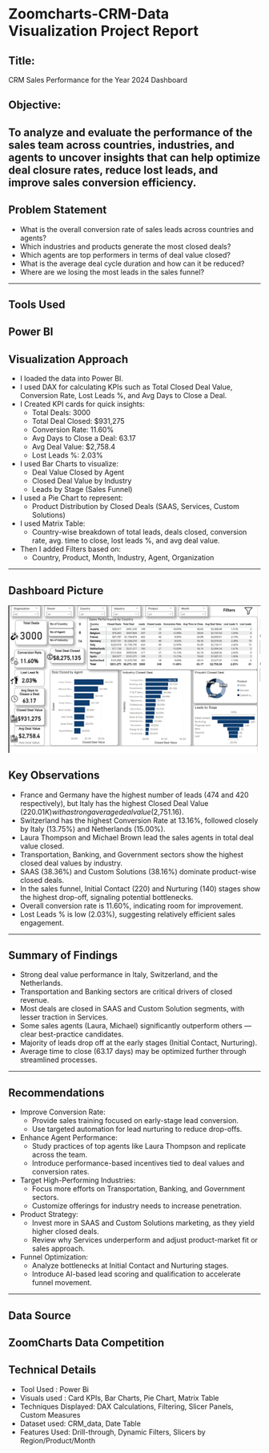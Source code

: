 # Zoomcharts-CRM-Data Visualization Project Report

## Title:
CRM Sales Performance for the Year 2024 Dashboard 
## Objective:
To analyze and evaluate the performance of the sales team across countries, industries, and agents to uncover insights that can help optimize deal closure rates, reduce lost leads, and improve sales conversion efficiency.
---
## Problem Statement
- What is the overall conversion rate of sales leads across countries and agents?
- Which industries and products generate the most closed deals?
- Which agents are top performers in terms of deal value closed?
- What is the average deal cycle duration and how can it be reduced?
- Where are we losing the most leads in the sales funnel?
---
## Tools Used
Power BI
---
## Visualization Approach
- I loaded the data  into Power BI.
- I used DAX for calculating KPIs such as Total Closed Deal Value, Conversion Rate, Lost Leads %, and Avg Days to Close a Deal.
- I Created KPI cards for quick insights:
  - Total Deals: 3000
  - Total Deal Closed: $931,275
  - Conversion Rate: 11.60%
  - Avg Days to Close a Deal: 63.17
  - Avg Deal Value: $2,758.4
  - Lost Leads %: 2.03%
- I used Bar Charts to visualize:
    - Deal Value Closed by Agent
    - Closed Deal Value by Industry
    - Leads by Stage (Sales Funnel)
- I used a Pie Chart to represent:
     - Product Distribution by Closed Deals (SAAS, Services, Custom Solutions)
- I used Matrix Table:
    - Country-wise breakdown of total leads, deals closed, conversion rate, avg. time to close, lost leads %, and avg deal value.
- Then I added Filters based on:
    - Country, Product, Month, Industry, Agent, Organization
---
## Dashboard Picture 
![Dashboard](Screenshot%20(90).png)
## Key Observations
- France and Germany have the highest number of leads (474 and 420 respectively), but Italy has the highest Closed Deal Value ($220.01K) with a strong average deal value ($2,751.16).
- Switzerland has the highest Conversion Rate at 13.16%, followed closely by Italy (13.75%) and Netherlands (15.00%).
- Laura Thompson and Michael Brown lead the sales agents in total deal value closed.
- Transportation, Banking, and Government sectors show the highest closed deal values by industry.
- SAAS (38.36%) and Custom Solutions (38.16%) dominate product-wise closed deals.
- In the sales funnel, Initial Contact (220) and Nurturing (140) stages show the highest drop-off, signaling potential bottlenecks.
- Overall conversion rate is 11.60%, indicating room for improvement.
- Lost Leads % is low (2.03%), suggesting relatively efficient sales engagement.
---
## Summary of Findings
- Strong deal value performance in Italy, Switzerland, and the Netherlands.
- Transportation and Banking sectors are critical drivers of closed revenue.
- Most deals are closed in SAAS and Custom Solution segments, with lesser traction in Services.
- Some sales agents (Laura, Michael) significantly outperform others — clear best-practice candidates.
- Majority of leads drop off at the early stages (Initial Contact, Nurturing).
- Average time to close (63.17 days) may be optimized further through streamlined processes.
---
## Recommendations
- Improve Conversion Rate:
    - Provide sales training focused on early-stage lead conversion.
    - Use targeted automation for lead nurturing to reduce drop-offs.
- Enhance Agent Performance:
    - Study practices of top agents like Laura Thompson and replicate across the team.
    - Introduce performance-based incentives tied to deal values and conversion rates.
- Target High-Performing Industries:
    - Focus more efforts on Transportation, Banking, and Government sectors.
    - Customize offerings for industry needs to increase penetration.
- Product Strategy:
    - Invest more in SAAS and Custom Solutions marketing, as they yield higher closed deals.
    - Review why Services underperform and adjust product-market fit or sales approach.
- Funnel Optimization:
    - Analyze bottlenecks at Initial Contact and Nurturing stages.
    - Introduce AI-based lead scoring and qualification to accelerate funnel movement.
---
## Data Source
ZoomCharts Data Competition 
---
## Technical Details
- Tool Used : Power Bi
- Visuals used : Card KPIs, Bar Charts, Pie Chart, Matrix Table
- Techniques Displayed: DAX Calculations, Filtering, Slicer Panels, Custom Measures
- Dataset used: CRM_data, Date Table
- Features Used: Drill-through, Dynamic Filters, Slicers by Region/Product/Month
